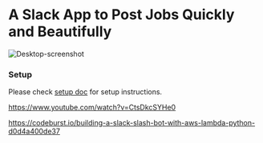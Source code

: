 # A Slack App to Post Jobs Quickly and Beautifully
![Desktop-screenshot](https://user-images.githubusercontent.com/83048295/172769254-b3ad3d65-a09c-471b-92e1-613d53ff9b8a.png)


### Setup
Please check [setup doc](docs/setup.md) for setup instructions.


https://www.youtube.com/watch?v=CtsDkcSYHe0

https://codeburst.io/building-a-slack-slash-bot-with-aws-lambda-python-d0d4a400de37
